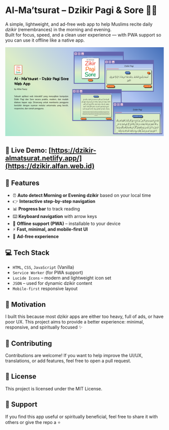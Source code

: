 # Al-Ma’tsurat – Dzikir Pagi & Sore 🌅🌙

A simple, lightweight, and ad-free web app to help Muslims recite daily _dzikir_ (remembrances) in the morning and evening.  
Built for focus, speed, and a clean user experience — with PWA support so you can use it offline like a native app.

![Preview Screenshoot](public/images/alma'tsuratdzikir-readme-screenshoot.png)

## 🔗 **Live Demo**: [https://dzikir-almatsurat.netlify.app/](https://dzikir.alfan.web.id)

## 🕌 Features

-   ⏰ **Auto detect Morning or Evening dzikir** based on your local time
-   👉 **Interactive step-by-step navigation**
-   📊 **Progress bar** to track reading
-   ⌨️ **Keyboard navigation** with arrow keys
-   📱 **Offline support (PWA)** – installable to your device
-   ⚡ **Fast, minimal, and mobile-first UI**
-   🚫 **Ad-free experience**


## 💻 Tech Stack

-   `HTML`, `CSS`, `JavaScript` (Vanilla)
-   `Service Worker` (for PWA support)
-   `Lucide Icons` – modern and lightweight icon set
-   `JSON` – used for dynamic dzikir content
-   `Mobile-first` responsive layout


## 🧠 Motivation
I built this because most dzikir apps are either too heavy, full of ads, or have poor UX.
This project aims to provide a better experience: minimal, responsive, and spiritually focused ✨


## 🙌 Contributing
Contributions are welcome!
If you want to help improve the UI/UX, translations, or add features, feel free to open a pull request.


## 📄 License
This project is licensed under the MIT License.


## 🤲 Support
If you find this app useful or spiritually beneficial, feel free to share it with others or give the repo a ⭐
